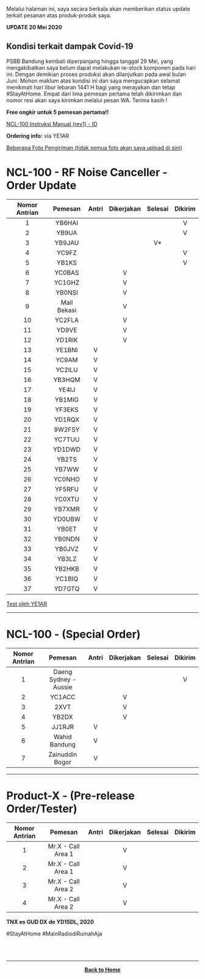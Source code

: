 Melalui halaman ini, saya secara berkala akan memberikan status update terkait pesanan atas produk-produk saya.

**UPDATE 20 Mei 2020**

## Kondisi terkait dampak Covid-19
PSBB Bandung kembali diperpanjang hingga tanggal 29 Mei, yang mengakibatkan saya belum dapat melakukan re-stock komponen pada hari ini. Dengan demikian proses produksi akan dilanjutkan pada awal bulan Juni. Mohon maklum atas kondisi ini dan saya mengucapkan selamat menikmati hari libur lebaran 1441 H bagi yang merayakan dan tetap #StayAtHome. Empat dari lima pemesan pertama telah dikirimkan dan nomor resi akan saya kirimkan melalui pesan WA. Terima kasih !

**Free ongkir untuk 5 pemesan pertama!!**

[NCL-100 Instruksi Manual (rev1) - ID](./NCL-100_Manual_rev1_ID.pdf)

**Ordering info:** via YE1AR

[Beberapa Foto Pengiriman (tidak semua foto akan saya upload di sini)](./FotoKirim/FotoKirim.md)

# NCL-100 - RF Noise Canceller - Order Update

|Nomor Antrian|Pemesan|Antri|Dikerjakan|Selesai|Dikirim|
|:-----------:|:-----:|:---:|:--------:|:-----:|:-----:|
|1            |YB6HAI |      |          |       |   V   |
|2            |YB9UA  |      |          |       |   V   |
|3            |YB9JAU |      |          |   V*  |       |
|4            |YC9FZ  |      |          |       |   V   |
|5            |YB1KS  |      |          |       |   V   |
|6            |YC0BAS |      |    V     |       |       |
|7            |YC1GHZ |      |    V     |       |       |
|8            |YB0NSI |      |    V     |       |       |
|9            |Mail Bekasi |     |  V       |       |       |
|10           |YC2FLA |     |   V      |       |       |
|11           |YD9VE  |     |   V      |       |       |
|12           |YD1RIK |     |   V      |       |       |
|13           |YE1BNI |  V  |          |       |       |
|14           |YC9AM  |  V  |          |       |       |
|15           |YC2ILU |  V  |          |       |       |
|16           |YB3HQM |  V  |          |       |       |
|17           |YE4IJ  |  V  |          |       |       |
|18           |YB1MIG |  V  |          |       |       |
|19           |YF3EKS |  V  |          |       |       |
|20           |YD1RQX |  V  |          |       |       |
|21           |9W2FSY |  V  |          |       |       |
|22           |YC7TUU |  V  |          |       |       |
|23           |YD1DWD |  V  |          |       |       |
|24           |YB2TS  |  V  |          |       |       |
|25           |YB7WW  |  V  |          |       |       |
|26           |YC0NHO |  V  |          |       |       |
|27           |YF5RFU |  V  |          |       |       |
|28           |YC0XTU |  V  |          |       |       |
|29           |YB7XMR |  V  |          |       |       |
|30           |YD0UBW |  V  |          |       |       |
|31           |YB0ET  |  V  |          |       |       |
|32           |YB0NDN |  V  |          |       |       |
|33           |YB0JVZ |  V  |          |       |       |
|34           |YB3LZ  |  V  |          |       |       |
|35           |YB2HKB |  V  |          |       |       |
|36           |YC1BIQ |  V  |          |       |       |
|37           |YD7GTQ |  V  |          |       |       |

[Test oleh YE1AR](https://www.youtube.com/watch?v=0mTeQIkwuYI)

****

# NCL-100 - (Special Order)

|Nomor Antrian|Pemesan|Antri|Dikerjakan|Selesai|Dikirim|
|:-----------:|:-----:|:---:|:--------:|:-----:|:-----:|
|1            |Daeng Sydney - Aussie   |     |         |       |   V   |
|2            |YC1ACC |     |    V     |       |       |
|3            |2XVT   |     |    V     |       |       |
|4            |YB2DX  |     |    V     |       |       |
|5            |JJ1RJR |  V  |          |       |       |
|6            |Wahid Bandung  |  V  |          |       |       |
|7            |Zainuddin Bogor  |  V  |          |       |       |

****

# Product-X - (Pre-release Order/Tester)

|Nomor Antrian|Pemesan|Antri|Dikerjakan|Selesai|Dikirim|
|:-----------:|:-----:|:---:|:--------:|:-----:|:-----:|
|1            |Mr.X - Call Area 1   |     |    V     |       |       |
|2            |Mr.X - Call Area 1   |     |    V     |       |       |
|3            |Mr.X - Call Area 2   |     |    V     |       |       |
|4            |Mr.X - Call Area 2   |     |    V     |       |       |


**TNX es GUD DX**
**de YD1SDL, 2020**

#StayAtHome #MainRadiodiRumahAja

<br><br>
****
<p align="center">
  <a href="https://handiko.github.io/MyBlog/"> <b>Back to Home</b> </a>
  <br>
</p>
